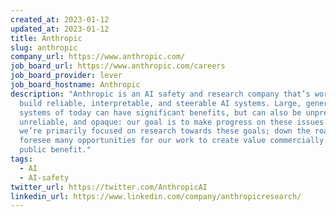 ```yaml
---
created_at: 2023-01-12
updated_at: 2023-01-12
title: Anthropic
slug: anthropic
company_url: https://www.anthropic.com/
job_board_url: https://www.anthropic.com/careers
job_board_provider: lever
job_board_hostname: Anthropic
description: "Anthropic is an AI safety and research company that’s working to
  build reliable, interpretable, and steerable AI systems. Large, general
  systems of today can have significant benefits, but can also be unpredictable,
  unreliable, and opaque: our goal is to make progress on these issues. For now,
  we’re primarily focused on research towards these goals; down the road, we
  foresee many opportunities for our work to create value commercially and for
  public benefit."
tags:
  - AI
  - AI-safety
twitter_url: https://twitter.com/AnthropicAI
linkedin_url: https://www.linkedin.com/company/anthropicresearch/
---
```

